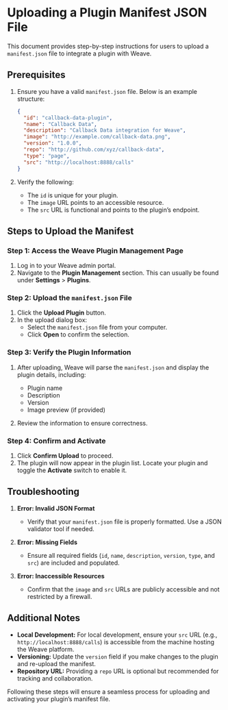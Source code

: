 # Uploading a Plugin Manifest JSON File

This document provides step-by-step instructions for users to upload a `manifest.json` file to integrate a plugin with Weave.

## Prerequisites

1. Ensure you have a valid `manifest.json` file. Below is an example structure:

   ```json
   {
     "id": "callback-data-plugin",
     "name": "Callback Data",
     "description": "Callback Data integration for Weave",
     "image": "http://example.com/callback-data.png",
     "version": "1.0.0",
     "repo": "http://github.com/xyz/callback-data",
     "type": "page",
     "src": "http://localhost:8888/calls"
   }
   ```

2. Verify the following:
   - The `id` is unique for your plugin.
   - The `image` URL points to an accessible resource.
   - The `src` URL is functional and points to the plugin’s endpoint.

## Steps to Upload the Manifest

### Step 1: Access the Weave Plugin Management Page

1. Log in to your Weave admin portal.
2. Navigate to the **Plugin Management** section. This can usually be found under **Settings** > **Plugins**.

### Step 2: Upload the `manifest.json` File

1. Click the **Upload Plugin** button.
2. In the upload dialog box:
   - Select the `manifest.json` file from your computer.
   - Click **Open** to confirm the selection.

### Step 3: Verify the Plugin Information

1. After uploading, Weave will parse the `manifest.json` and display the plugin details, including:

   - Plugin name
   - Description
   - Version
   - Image preview (if provided)

2. Review the information to ensure correctness.

### Step 4: Confirm and Activate

1. Click **Confirm Upload** to proceed.
2. The plugin will now appear in the plugin list. Locate your plugin and toggle the **Activate** switch to enable it.

## Troubleshooting

1. **Error: Invalid JSON Format**

   - Verify that your `manifest.json` file is properly formatted. Use a JSON validator tool if needed.

2. **Error: Missing Fields**

   - Ensure all required fields (`id`, `name`, `description`, `version`, `type`, and `src`) are included and populated.

3. **Error: Inaccessible Resources**
   - Confirm that the `image` and `src` URLs are publicly accessible and not restricted by a firewall.

## Additional Notes

- **Local Development:** For local development, ensure your `src` URL (e.g., `http://localhost:8888/calls`) is accessible from the machine hosting the Weave platform.
- **Versioning:** Update the `version` field if you make changes to the plugin and re-upload the manifest.
- **Repository URL:** Providing a `repo` URL is optional but recommended for tracking and collaboration.

Following these steps will ensure a seamless process for uploading and activating your plugin’s manifest file.
